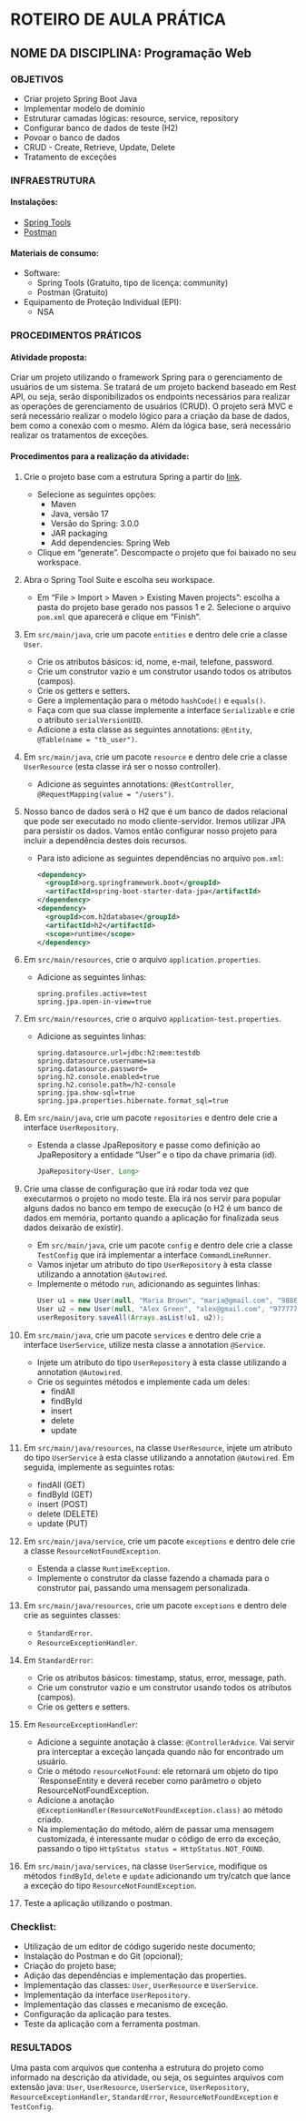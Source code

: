 # ROTEIRO DE AULA PRÁTICA

## NOME DA DISCIPLINA: Programação Web

### OBJETIVOS

- Criar projeto Spring Boot Java
- Implementar modelo de domínio
- Estruturar camadas lógicas: resource, service, repository
- Configurar banco de dados de teste (H2)
- Povoar o banco de dados
- CRUD - Create, Retrieve, Update, Delete
- Tratamento de exceções

### INFRAESTRUTURA

#### Instalações:

- [Spring Tools](https://spring.io/tools)
- [Postman](https://www.postman.com/downloads/)

#### Materiais de consumo:

- Software:
  - Spring Tools (Gratuito, tipo de licença: community)
  - Postman (Gratuito)
- Equipamento de Proteção Individual (EPI):
  - NSA

### PROCEDIMENTOS PRÁTICOS

#### Atividade proposta:

Criar um projeto utilizando o framework Spring para o gerenciamento de usuários de um sistema. Se tratará de um projeto backend baseado em Rest API, ou seja, serão disponibilizados os endpoints necessários para realizar as operações de gerenciamento de usuários (CRUD). O projeto será MVC e será necessário realizar o modelo lógico para a criação da base de dados, bem como a conexão com o mesmo. Além da lógica base, será necessário realizar os tratamentos de exceções.

#### Procedimentos para a realização da atividade:

1. Crie o projeto base com a estrutura Spring a partir do [link](https://start.spring.io/).
   - Selecione as seguintes opções:
     - Maven
     - Java, versão 17
     - Versão do Spring: 3.0.0
     - JAR packaging
     - Add dependencies: Spring Web
   - Clique em “generate”. Descompacte o projeto que foi baixado no seu workspace.
2. Abra o Spring Tool Suite e escolha seu workspace.
   - Em “File > Import > Maven > Existing Maven projects”: escolha a pasta do projeto base gerado nos passos 1 e 2. Selecione o arquivo `pom.xml` que aparecerá e clique em “Finish”.
3. Em `src/main/java`, crie um pacote `entities` e dentro dele crie a classe `User`.
   - Crie os atributos básicos: id, nome, e-mail, telefone, password.
   - Crie um construtor vazio e um construtor usando todos os atributos (campos).
   - Crie os getters e setters.
   - Gere a implementação para o método `hashCode()` e `equals()`.
   - Faça com que sua classe implemente a interface `Serializable` e crie o atributo `serialVersionUID`.
   - Adicione a esta classe as seguintes annotations: `@Entity`, `@Table(name = "tb_user")`.
4. Em `src/main/java`, crie um pacote `resource` e dentro dele crie a classe `UserResource` (esta classe irá ser o nosso controller).
   - Adicione as seguintes annotations: `@RestController`, `@RequestMapping(value = "/users")`.
5. Nosso banco de dados será o H2 que é um banco de dados relacional que pode ser executado no modo cliente-servidor. Iremos utilizar JPA para persistir os dados. Vamos então configurar nosso projeto para incluir a dependência destes dois recursos.
   - Para isto adicione as seguintes dependências no arquivo `pom.xml`:
     ```xml
     <dependency>
       <groupId>org.springframework.boot</groupId>
       <artifactId>spring-boot-starter-data-jpa</artifactId>
     </dependency>
     <dependency>
       <groupId>com.h2database</groupId>
       <artifactId>h2</artifactId>
       <scope>runtime</scope>
     </dependency>
     ```
6. Em `src/main/resources`, crie o arquivo `application.properties`.
   - Adicione as seguintes linhas:
     ```
     spring.profiles.active=test
     spring.jpa.open-in-view=true
     ```
7. Em `src/main/resources`, crie o arquivo `application-test.properties`.
   - Adicione as seguintes linhas:
     ```
     spring.datasource.url=jdbc:h2:mem:testdb
     spring.datasource.username=sa
     spring.datasource.password=
     spring.h2.console.enabled=true
     spring.h2.console.path=/h2-console
     spring.jpa.show-sql=true
     spring.jpa.properties.hibernate.format_sql=true
     ```
8. Em `src/main/java`, crie um pacote `repositories` e dentro dele crie a interface `UserRepository`.
   - Estenda a classe JpaRepository e passe como definição ao JpaRepository a entidade “User” e o tipo da chave primaria (id).
     ```java
     JpaRepository<User, Long>
     ```
9. Crie uma classe de configuração que irá rodar toda vez que executarmos o projeto no modo teste. Ela irá nos servir para popular alguns dados no banco em tempo de execução (o H2 é um banco de dados em memória, portanto quando a aplicação for finalizada seus dados deixarão de existir).
   - Em `src/main/java`, crie um pacote `config` e dentro dele crie a classe `TestConfig` que irá implementar a interface `CommandLineRunner`.
   - Vamos injetar um atributo do tipo `UserRepository` à esta classe utilizando a annotation `@Autowired`.
   - Implemente o método `run`, adicionando as seguintes linhas:
     ```java
     User u1 = new User(null, "Maria Brown", "maria@gmail.com", "988888888", "123456");
     User u2 = new User(null, "Alex Green", "alex@gmail.com", "977777777", "123456");
     userRepository.saveAll(Arrays.asList(u1, u2));
     ```
10. Em `src/main/java`, crie um pacote `services` e dentro dele crie a interface `UserService`, utilize nesta classe a annotation `@Service`.
    - Injete um atributo do tipo `UserRepository` à esta classe utilizando a annotation `@Autowired`.
    - Crie os seguintes métodos e implemente cada um deles:
      - findAll
      - findById
      - insert
      - delete
      - update
11. Em `src/main/java/resources`, na classe `UserResource`, injete um atributo do tipo `UserService` à esta classe utilizando a annotation `@Autowired`. Em seguida, implemente as seguintes rotas:
    - findAll (GET)
    - findById (GET)
    - insert (POST)
    - delete (DELETE)
    - update (PUT)
12. Em `src/main/java/service`, crie um pacote `exceptions` e dentro dele crie a classe `ResourceNotFoundException`.
    - Estenda a classe `RuntimeException`.
    - Implemente o construtor da classe fazendo a chamada para o construtor pai, passando uma mensagem personalizada.
13. Em `src/main/java/resources`, crie um pacote `exceptions` e dentro dele crie as seguintes classes:
    - `StandardError`.
    - `ResourceExceptionHandler`.
14. Em `StandardError`:

    - Crie os atributos básicos: timestamp, status, error, message, path.
    - Crie um construtor vazio e um construtor usando todos os atributos (campos).
    - Crie os getters e setters.

15. Em `ResourceExceptionHandler`:

    - Adicione a seguinte anotação à classe: `@ControllerAdvice`. Vai servir pra interceptar a exceção lançada quando não for encontrado um usuário.
    - Crie o método `resourceNotFound`: ele retornará um objeto do tipo `ResponseEntity
      <StandardError> e deverá receber como parâmetro o objeto ResourceNotFoundException.
    - Adicione a anotação `@ExceptionHandler(ResourceNotFoundException.class)` ao método criado.
    - Na implementação do método, além de passar uma mensagem customizada, é interessante mudar o código de erro da exceção, passando o tipo `HttpStatus status = HttpStatus.NOT_FOUND`.

16. Em `src/main/java/services`, na classe `UserService`, modifique os métodos `findById`, `delete` e `update` adicionando um try/catch que lance a exceção do tipo `ResourceNotFoundException`.
17. Teste a aplicação utilizando o postman.

### Checklist:

- Utilização de um editor de código sugerido neste documento;
- Instalação do Postman e do Git (opcional);
- Criação do projeto base;
- Adição das dependências e implementação das properties.
- Implementação das classes: `User`, `UserResource` e `UserService`.
- Implementação da interface `UserRepository`.
- Implementação das classes e mecanismo de exceção.
- Configuração da aplicação para testes.
- Teste da aplicação com a ferramenta postman.

### RESULTADOS

Uma pasta com arquivos que contenha a estrutura do projeto como informado na descrição da atividade, ou seja, os seguintes arquivos com extensão java: `User`, `UserResource`, `UserService`, `UserRepository`, `ResourceExceptionHandler`, `StandardError`, `ResourceNotFoundException` e `TestConfig`.
